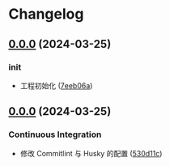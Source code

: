 # Changelog

## [0.0.0](https://github.com/thelastcookies/WEB-BASE/compare/v0.0.0...v0.0.0) (2024-03-25)


### init

* 工程初始化 ([7eeb06a](https://github.com/thelastcookies/WEB-BASE/commit/7eeb06ad5deec27b89bad6e241044caf8ec7752f))

## [0.0.0](https://github.com/thelastcookies/WEB-BASE/compare/v0.1.0...v0.0.0) (2024-03-25)


### Continuous Integration

* 修改 Commitlint 与 Husky 的配置 ([530d11c](https://github.com/thelastcookies/WEB-BASE/commit/530d11cd2d47f49279f78ff457c9d3ed527924c9))
